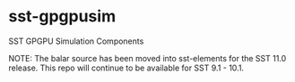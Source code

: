 # sst-gpgpusim
SST GPGPU Simulation Components

NOTE: The balar source has been moved into sst-elements for the SST 11.0 release.  This repo will continue to be available for SST 9.1 - 10.1. 
